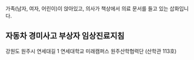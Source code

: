 가족(남자, 여자, 어린이)이 앉아있고, 의사가 책상에서 의료 문서를 들고 있는 삽화입니다.

## 자동차 경미사고 부상자 임상진료지침

강원도 원주시 연세대길 1 연세대학교 미래캠퍼스 원주산학협력단 (산학관 113호)